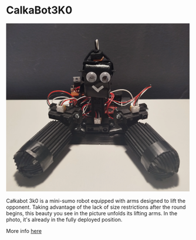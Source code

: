 # CalkaBot3K0

<img src="assets/calk3.webp" alt="CałkaBot3k0" style="max-width: 500px;" />

Całkabot 3k0 is a mini-sumo robot equipped with arms designed to lift the opponent. Taking advantage of the lack of size restrictions after the round begins, this beauty you see in the picture unfolds its lifting arms. In the photo, it's already in the fully deployed position.

More info [here](https://jakubkivi.github.io#portfolio-modal-calk3)
